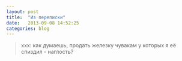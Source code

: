 ```yaml
---
layout: post
title:  "Из переписки"
date:   2013-09-08 14:52:25
categories: blog
---
```


> xxx: как думаешь, продать железку чувакам у которых я её спиздил - наглость?